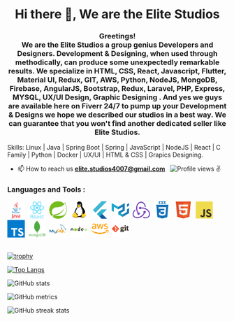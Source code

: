 
<h1 align="center">Hi there 👋,  We are the Elite Studios</h1>

<h3 align="center"> Greetings!<br>We are the Elite Studios a group genius Developers and Designers. Development & Designing, when used through methodically, can produce some unexpectedly remarkable results. We specialize in HTML, CSS, React, Javascript, Flutter, Material UI, Redux, GIT, AWS, Python, NodeJS, MongoDB, Firebase, AngularJS, Bootstrap, Redux, Laravel, PHP, Express, MYSQL, UX/UI Design, Graphic Designing . And yes we guys are available here on Fiverr 24/7 to pump up your Development & Designs we hope we described our studios in a best way. We can guarantee that you won't find another dedicated seller like Elite Studios. </h3>



Skills: Linux | Java | Spring Boot | Spring | JavaScript | NodeJS | React | C Family | Python | Docker | UX/UI | HTML & CSS | Grapics Designing.


- 📫 How to reach us **elite.studios4007@gmail.com**
&nbsp; ![Profile views](https://gpvc.arturio.dev/EliteStudi0s)  ✌


<h3>Languages and Tools :</h3>
<div>
  <img src="https://github.com/devicons/devicon/blob/master/icons/java/java-original-wordmark.svg" title="Java" alt="Java" width="40" height="40"/>&nbsp;
  <img src="https://github.com/devicons/devicon/blob/master/icons/react/react-original-wordmark.svg" title="React" alt="React" width="40" height="40"/>&nbsp;
<img src="https://github.com/devicons/devicon/blob/master/icons/spring/spring-original.svg" title="Spring" alt="Spring" width="40" height="40"/>&nbsp;
<img src="https://github.com/devicons/devicon/blob/master/icons/linux/linux-original.svg" title="Linux" alt="Linux" width="40" height="40"/>&nbsp;
  <img src="https://github.com/devicons/devicon/blob/master/icons/flutter/flutter-original.svg" title="Flutter" alt="Flutter" width="40" height="40"/>&nbsp;
  <img src="https://github.com/devicons/devicon/blob/master/icons/materialui/materialui-original.svg" title="Material UI" alt="Material UI" width="40" height="40"/>&nbsp;
  <img src="https://github.com/devicons/devicon/blob/master/icons/redux/redux-original.svg" title="Redux" alt="Redux " width="40" height="40"/>&nbsp;
  <img src="https://github.com/devicons/devicon/blob/master/icons/css3/css3-plain-wordmark.svg"  title="CSS3" alt="CSS" width="40" height="40"/>&nbsp;
  <img src="https://github.com/devicons/devicon/blob/master/icons/html5/html5-original.svg" title="HTML5" alt="HTML" width="40" height="40"/>&nbsp;
  <img src="https://github.com/devicons/devicon/blob/master/icons/javascript/javascript-original.svg" title="JavaScript" alt="JavaScript" width="40" height="40"/>&nbsp;
  <img  src="https://raw.githubusercontent.com/github/explore/80688e429a7d4ef2fca1e82350fe8e3517d3494d/topics/typescript/typescript.png" width="40" height="40"/>&nbsp;
  <img src="https://github.com/devicons/devicon/blob/master/icons/mongodb/mongodb-plain-wordmark.svg" title="Gatsby"  alt="Gatsby" width="40" height="40"/>&nbsp;
  <img src="https://github.com/devicons/devicon/blob/master/icons/mysql/mysql-original-wordmark.svg" title="MySQL"  alt="MySQL" width="40" height="40"/>&nbsp;
  <img src="https://github.com/devicons/devicon/blob/master/icons/nodejs/nodejs-original-wordmark.svg" title="NodeJS" alt="NodeJS" width="40" height="40"/>&nbsp;
  <img src="https://github.com/devicons/devicon/blob/master/icons/amazonwebservices/amazonwebservices-plain-wordmark.svg" title="AWS" alt="AWS" width="40" height="40"/>&nbsp;
  <img src="https://github.com/devicons/devicon/blob/master/icons/git/git-original-wordmark.svg" title="Git" alt="Git" width="40" height="40"/>

</div>

<br/>



[![trophy](https://github-profile-trophy.vercel.app/?username=EliteStudi0s)](https://github.com/ryo-ma/github-profile-trophy)

[![Top Langs](https://github-readme-stats.vercel.app/api/top-langs/?username=EliteStudi0s)](https://github.com/anuraghazra/github-readme-stats)

![GitHub stats](https://github-readme-stats.vercel.app/api?username=EliteStudi0s&show_icons=true&theme=dark)  

![GitHub metrics](https://metrics.lecoq.io/EliteStudi0s)  

![GitHub streak stats](https://github-readme-streak-stats.herokuapp.com/?user=EliteStudi0s)  
